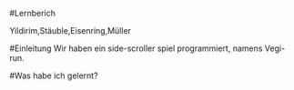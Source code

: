 #Lernberich

Yildirim,Stäuble,Eisenring,Müller

#Einleitung
Wir haben ein side-scroller spiel programmiert, namens Vegi-run.

#Was habe ich gelernt?

